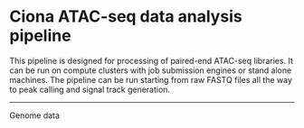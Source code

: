 # Ciona ATAC-seq data analysis pipeline
This pipeline is designed for processing of paired-end ATAC-seq libraries.
It can be run on compute clusters with job submission engines or stand alone machines. The pipeline can be run starting from raw FASTQ files all the way to peak calling and signal track generation.


----------------------------
Genome data
